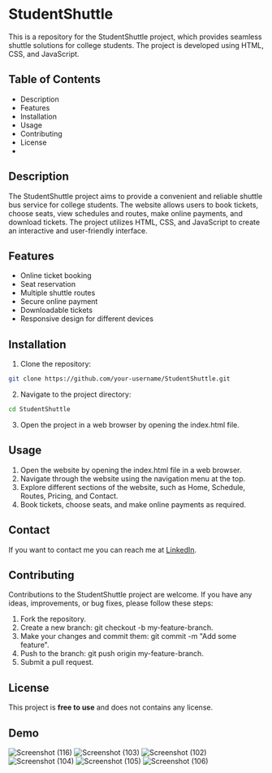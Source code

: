 # StudentShuttle

This is a repository for the StudentShuttle project, which provides seamless shuttle solutions for college students. The project is developed using HTML, CSS, and JavaScript.

## Table of Contents
* Description
* Features
* Installation
* Usage
* Contributing
* License
* 
## Description
The StudentShuttle project aims to provide a convenient and reliable shuttle bus service for college students. The website allows users to book tickets, choose seats, view schedules and routes, make online payments, and download tickets. The project utilizes HTML, CSS, and JavaScript to create an interactive and user-friendly interface.
## Features
* Online ticket booking
* Seat reservation
* Multiple shuttle routes
* Secure online payment
* Downloadable tickets
* Responsive design for different devices

## Installation

1. Clone the repository:
```bash
git clone https://github.com/your-username/StudentShuttle.git
```
2. Navigate to the project directory:
```bash
cd StudentShuttle
```
3. Open the project in a web browser by opening the index.html file.
## Usage
1. Open the website by opening the index.html file in a web browser.
2. Navigate through the website using the navigation menu at the top.
3. Explore different sections of the website, such as Home, Schedule, Routes, Pricing, and Contact.
4. Book tickets, choose seats, and make online payments as required.
## Contact
If you want to contact me you can reach me at [LinkedIn](https://www.linkedin.com/in/jayesh-vagh-309ba31aa/).

## Contributing
Contributions to the StudentShuttle project are welcome. If you have any ideas, improvements, or bug fixes, please follow these steps:

1. Fork the repository.
2. Create a new branch: git checkout -b my-feature-branch.
3. Make your changes and commit them: git commit -m "Add some feature".
4. Push to the branch: git push origin my-feature-branch.
5. Submit a pull request.
## License
This project is **free to use** and does not contains any license.

## Demo
![Screenshot (116)](https://github.com/jayeshvagh11/studentshuttle/assets/123942397/8db7c7fa-9eac-437a-b493-44e1c50fe34d)
![Screenshot (103)](https://github.com/jayeshvagh11/studentshuttle/assets/123942397/f93bd4c0-5d1a-4d2f-a9d1-4275d45e6051)
![Screenshot (102)](https://github.com/jayeshvagh11/studentshuttle/assets/123942397/87d90cf0-165b-4617-bddf-b226cf329941)
![Screenshot (104)](https://github.com/jayeshvagh11/studentshuttle/assets/123942397/1f1ead9e-8a6c-4964-80c6-2ffc76c6196e)
![Screenshot (105)](https://github.com/jayeshvagh11/studentshuttle/assets/123942397/613e94ae-23b2-4f7b-9153-31addcfab9fe)
![Screenshot (106)](https://github.com/jayeshvagh11/studentshuttle/assets/123942397/8d202faf-28e7-4c09-85eb-3f20103f928b)






